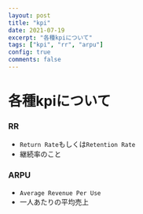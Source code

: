 ```yaml
---
layout: post
title: "kpi"
date: 2021-07-19
excerpt: "各種kpiについて"
tags: ["kpi", "rr", "arpu"]
config: true
comments: false
---
```


# 各種kpiについて

### RR
 - `Return Rate`もしくは`Retention Rate`
 - 継続率のこと

### ARPU
 - `Average Revenue Per Use`
 - 一人あたりの平均売上
